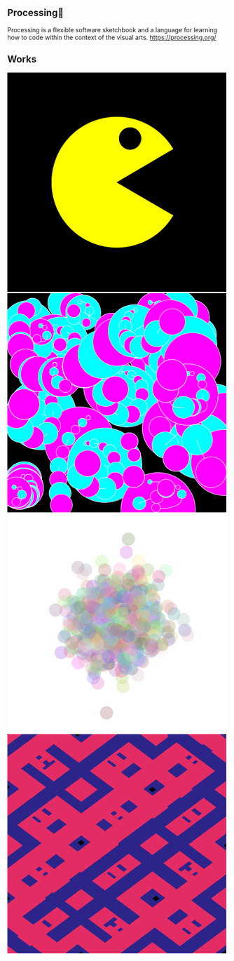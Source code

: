 ## Processing🎨
Processing is a flexible software sketchbook and a language for learning how to code within the context of the visual arts.
https://processing.org/

## Works
<img src="./week2/packman.png">
<img src="./week3/image.png">
<img src="./week4/img.png">
<img src="./work1/img_05941.png">

